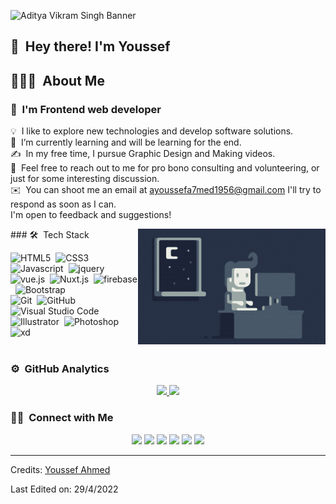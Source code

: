 
![Aditya Vikram Singh Banner](https://yt3.ggpht.com/Nkeq5u9a4efQupgHlPaFv7L6BTF0nBhCtMabpGRJhAwpUTXfcOUdkYnNY-XV6bGCFe8O13yR=w1707-fcrop64=1,00005a57ffffa5a8-k-c0xffffffff-no-nd-rj)

<h2>👋 &nbsp;Hey there! I'm Youssef</h2>

<!-- ## 👋 &nbsp;Hey there! I'm Youssef -->

<h2> 👨🏻‍💻 &nbsp;About Me </h2>

<h3>👋 &nbsp;I'm Frontend web developer</h3>

💡 &nbsp;I like to explore new technologies and develop software solutions.\
🌱 &nbsp;I’m currently learning and will be learning for the end.\
✍️ &nbsp;In my free time, I pursue Graphic Design and Making videos.\
💬 &nbsp;Feel free to reach out to me for pro bono consulting and volunteering, or just for some interesting discussion.\
✉️ &nbsp;You can shoot me an email at ayoussefa7med1956@gmail.com I'll try to respond as soon as I can.\
 I'm open to feedback and suggestions!

<img alt="Night Coding" src="https://raw.githubusercontent.com/AVS1508/AVS1508/master/assets/Night-Coding.gif" align="right"/>
<p width="100%"></p>
### 🛠 &nbsp;Tech Stack

![HTML5](https://img.shields.io/badge/-HTML5-05122A?style=flat&logo=HTML5)&nbsp;
![CSS3](https://img.shields.io/badge/-CSS3-05122A?style=flat&logo=CSS3&logoColor=00599C)&nbsp;
![Javascript](https://img.shields.io/badge/-Javascript-05122A?style=flat&logo=Javascript)&nbsp;
![jquery](https://img.shields.io/badge/-jquery-05122A?style=flat&logo=jquery)&nbsp;
![vue.js](https://img.shields.io/badge/-vue.js-05122A?style=flat&logo=vue.js)&nbsp;
![Nuxt.js](https://img.shields.io/badge/-Nuxt.js-05122A?style=flat&logo=Nuxt.js)&nbsp;
![firebase](https://img.shields.io/badge/-firebase-05122A?style=flat&logo=firebase)&nbsp;
![Bootstrap](https://img.shields.io/badge/-Bootstrap-05122A?style=flat&logo=bootstrap&logoColor=563D7C)\
![Git](https://img.shields.io/badge/-Git-05122A?style=flat&logo=git)&nbsp;
![GitHub](https://img.shields.io/badge/-GitHub-05122A?style=flat&logo=github)&nbsp;
![Visual Studio Code](https://img.shields.io/badge/-Visual%20Studio%20Code-05122A?style=flat&logo=visual-studio-code&logoColor=007ACC)&nbsp;
![Illustrator](https://img.shields.io/badge/-Illustrator-05122A?style=flat&logo=adobe-illustrator)&nbsp;
![Photoshop](https://img.shields.io/badge/-Photoshop-05122A?style=flat&logo=adobe-photoshop)&nbsp;
![xd](https://img.shields.io/badge/-xd-05122A?style=flat&logo=adobe-xd) <br /> <br />


### ⚙️ &nbsp;GitHub Analytics

<p align="center">
<a href="https://github.com/Abdelzaher-web">
  <img width="90%" src="https://github-readme-stats-eight-theta.vercel.app/api?username=Abdelzaher-web&show_icons=true&theme=algolia&include_all_commits=true&count_private=true"/>
  <img width="90%" src="https://github-readme-stats-eight-theta.vercel.app/api/top-langs/?username=Abdelzaher-web&layout=compact&langs_count=8&theme=algolia"/>
</a>
</p>

### 🤝🏻 &nbsp;Connect with Me

<p align="center">
<a href="https://www.linkedin.com/in/youssef-abdelzaher-0a4a84205/8"><img src="https://img.shields.io/badge/-Aditya%20Vikram%20Singh-0077B5?style=flat&logo=Linkedin&logoColor=white"/></a>
<a href="youssefa7med1956@gmail.com"><img src="https://img.shields.io/badge/-youssefa7med1956@gmail.com-D14836?style=flat&logo=Gmail&logoColor=white"/></a>
<a href="https://www.instagram.com/youssef_a7med15/"><img src="https://img.shields.io/badge/-@youssef_a7med15-E4405F?style=flat&logo=Instagram&logoColor=white"/></a>
<a href="https://www.facebook.com/YoussefA7med15"><img src="https://img.shields.io/badge/-@YoussefA7med15-1877F2?style=flat&logo=Facebook&logoColor=white"/></a>
<a href="https://www.youtube.com/channel/UC-XAMGEV8B2T6I8GFJeNMNQ"><img src="https://img.shields.io/badge/-EG PRO-BD081C?style=flat&logo=youtube&logoColor=white"/></a>
<a href="https://www.tiktok.com/@eg__pro"><img src="https://img.shields.io/badge/-eg__pro-000000?style=flat&logo=tiktok&logoColor=white"/></a>
</p>

-----
Credits: [Youssef Ahmed](https://github.com/Abdelzaher-web)

Last Edited on: 29/4/2022

